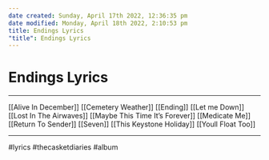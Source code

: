 ```yaml
---
date created: Sunday, April 17th 2022, 12:36:35 pm
date modified: Monday, April 18th 2022, 2:10:53 pm
title: Endings Lyrics
"title": Endings Lyrics
---
```

# Endings Lyrics
---

[[Alive In December]]
[[Cemetery Weather]]
[[Ending]]
[[Let me Down]]
[[Lost In The Airwaves]]
[[Maybe This Time It’s Forever]]
[[Medicate Me]]
[[Return To Sender]]
[[Seven]]
[[This Keystone Holiday]]
[[Youll Float Too]]

---

#lyrics #thecasketdiaries #album